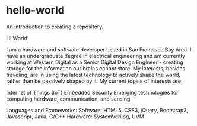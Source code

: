# hello-world
An introduction to creating a repository.

Hi World!

I am a hardware and software developer based in San Francisco Bay Area. I have an undergraduate degree in electrical engineering and am currently working at Western Digital as a Senior Digital Design Engineer - creating storage for the information our brains cannot store. My interests, besides traveling, are in using the latest technology to actively shape the world, rather than be passively shaped by it. 
My current topics of interests are:

Internet of Things (IoT)
Embedded Security
Emerging technologies for computing hardware, communication, and sensing

Languages and Frameworks:
Software: HTML5, CSS3, jQuery, Bootstrap3, Javascript, Java, C/C++
Hardware: SystemVerilog, UVM
